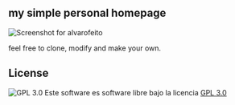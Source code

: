 ## my simple personal homepage

![Screenshot for alvarofeito](http://i.imgur.com/K6sTbih.png "Personal Homepage of Alvaro Feito")

feel free to clone, modify and make your own.

## License

![GPL 3.0](http://www.gnu.org/graphics/gplv3-127x51.png "GPL 3.0") Este software es software libre bajo la licencia [GPL 3.0](http://www.gnu.org/licenses/gpl.html "GPL 3.0")
